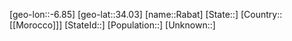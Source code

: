 ﻿---
location: [34.03,-6.85]
type: City
tags:
- geo/City


SpocWebEntityId: 33590
isDeleted: false
confidential: public

---
[geo-lon::-6.85]
[geo-lat::34.03]
[name::Rabat]
[State::]
[Country::[[Morocco]]]
[StateId::]
[Population::]
[Unknown::]

